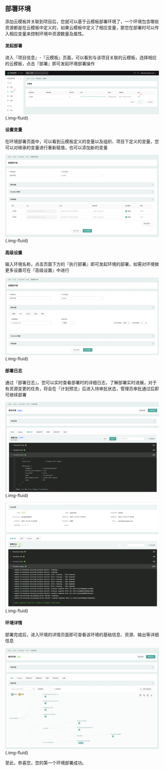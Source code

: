 ## 部署环境

添加云模板并关联到项目后，您就可以基于云模板部署环境了，一个环境包含哪些资源都是在云模板中定义的，如果云模板中定义了相应变量，那您在部署时可以传入相应变量来控制环境中资源数量及属性。

#### 发起部署

进入『项目信息』-『云模板』页面，可以看到与该项目关联的云模板，选择相应的云模板，点击『部署』即可发起环境部署操作

![image-20211223154720024](../images/WX20211223-173700@2x.png){.img-fluid}

#### 设置变量

在环境部署页面中，可以看到云模板定义的变量以及组织、项目下定义的变量，您可以对继承的变量进行重新赋值，也可以添加新的变量

![image-20211223154720024](../images/WX20211223-173812@2x.png){.img-fluid}

#### 高级设置

输入环境名称，点击页面下方的『执行部署』即可发起环境的部署，如需对环境做更多设置可在『高级设置』中进行

![image-20211223154720024](../images/WX20211223-173923@2x.png){.img-fluid}

#### 部署日志

通过『部署日志』，您可以实时查看部署时的详细日志，了解部署实时进展，对于有资源变更的任务，将会在『计划预览』后进入待审批状态，管理员审批通过后即可继续部署

![image-20211223154720024](../images/WX20211223-174140@2x.png){.img-fluid}

![image-20211223154720024](../images/WX20211223-174636@2x.png){.img-fluid}

#### 环境详情

部署完成后，进入环境的详情页面即可查看该环境的基础信息、资源、输出等详细信息

![image-20211223154720024](../images/WX20211223-174758@2x.png){.img-fluid}

至此，恭喜您，您的第一个环境部署成功。

